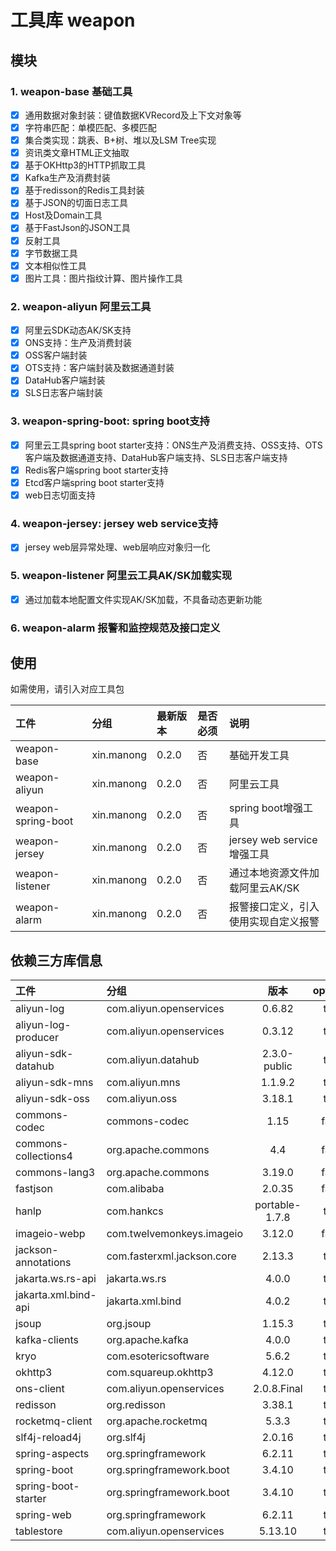 # 工具库 weapon

## 模块

### 1. weapon-base 基础工具
  - [x] 通用数据对象封装：键值数据KVRecord及上下文对象等
  - [x] 字符串匹配：单模匹配、多模匹配
  - [x] 集合类实现：跳表、B+树、堆以及LSM Tree实现
  - [x] 资讯类文章HTML正文抽取
  - [x] 基于OKHttp3的HTTP抓取工具
  - [x] Kafka生产及消费封装
  - [x] 基于redisson的Redis工具封装
  - [x] 基于JSON的切面日志工具
  - [x] Host及Domain工具
  - [x] 基于FastJson的JSON工具
  - [x] 反射工具
  - [x] 字节数据工具
  - [x] 文本相似性工具
  - [x] 图片工具：图片指纹计算、图片操作工具
### 2. weapon-aliyun 阿里云工具
  - [x] 阿里云SDK动态AK/SK支持
  - [x] ONS支持：生产及消费封装
  - [x] OSS客户端封装
  - [x] OTS支持：客户端封装及数据通道封装
  - [x] DataHub客户端封装
  - [x] SLS日志客户端封装
### 3. weapon-spring-boot: spring boot支持
  - [x] 阿里云工具spring boot starter支持：ONS生产及消费支持、OSS支持、OTS客户端及数据通道支持、DataHub客户端支持、SLS日志客户端支持
  - [x] Redis客户端spring boot starter支持
  - [x] Etcd客户端spring boot starter支持
  - [x] web日志切面支持
### 4. weapon-jersey: jersey web service支持
  - [x] jersey web层异常处理、web层响应对象归一化
### 5. weapon-listener 阿里云工具AK/SK加载实现
  - [x] 通过加载本地配置文件实现AK/SK加载，不具备动态更新功能
### 6. weapon-alarm 报警和监控规范及接口定义


## 使用

如需使用，请引入对应工具包

| 工件                 | 分组         | 最新版本  | 是否必须 | 说明                     |
|:-------------------|:-----------|:------|:-----|:-----------------------|
| weapon-base        | xin.manong | 0.2.0 | 否    | 基础开发工具                 |
| weapon-aliyun      | xin.manong | 0.2.0 | 否    | 阿里云工具                  |
| weapon-spring-boot | xin.manong | 0.2.0 | 否    | spring boot增强工具        |
| weapon-jersey      | xin.manong | 0.2.0 | 否    | jersey web service增强工具 |
| weapon-listener    | xin.manong | 0.2.0 | 否    | 通过本地资源文件加载阿里云AK/SK     |
| weapon-alarm       | xin.manong | 0.2.0 | 否    | 报警接口定义，引入使用实现自定义报警     |

## 依赖三方库信息

| 工件                   | 分组                         |       版本       | optional |
|:---------------------|:---------------------------|:--------------:|:--------:|
| aliyun-log           | com.aliyun.openservices    |     0.6.82     |   true   |
| aliyun-log-producer  | com.aliyun.openservices    |     0.3.12     |   true   |
| aliyun-sdk-datahub   | com.aliyun.datahub         |  2.3.0-public  |   true   |
| aliyun-sdk-mns       | com.aliyun.mns             |    1.1.9.2     |   true   |
| aliyun-sdk-oss       | com.aliyun.oss             |     3.18.1     |   true   |
| commons-codec        | commons-codec              |      1.15      |  false   |
| commons-collections4 | org.apache.commons         |      4.4       |  false   |
| commons-lang3        | org.apache.commons         |     3.19.0     |  false   |
| fastjson             | com.alibaba                |     2.0.35     |  false   |
| hanlp                | com.hankcs                 | portable-1.7.8 |   true   |
| imageio-webp         | com.twelvemonkeys.imageio  |     3.12.0     |  false   |
| jackson-annotations  | com.fasterxml.jackson.core |     2.13.3     |   true   |
| jakarta.ws.rs-api    | jakarta.ws.rs              |     4.0.0      |   true   |
| jakarta.xml.bind-api | jakarta.xml.bind           |     4.0.2      |   true   |
| jsoup                | org.jsoup                  |     1.15.3     |   true   |
| kafka-clients        | org.apache.kafka           |     4.0.0      |   true   |
| kryo                 | com.esotericsoftware       |     5.6.2      |   true   |
| okhttp3              | com.squareup.okhttp3       |     4.12.0     |   true   |
| ons-client           | com.aliyun.openservices    |  2.0.8.Final   |   true   |
| redisson             | org.redisson               |     3.38.1     |   true   | 
| rocketmq-client      | org.apache.rocketmq        |     5.3.3      |   true   | 
| slf4j-reload4j       | org.slf4j                  |     2.0.16     |   true   |
| spring-aspects       | org.springframework        |     6.2.11     |   true   |
| spring-boot          | org.springframework.boot   |     3.4.10     |   true   |
| spring-boot-starter  | org.springframework.boot   |     3.4.10     |   true   |
| spring-web           | org.springframework        |     6.2.11     |   true   |
| tablestore           | com.aliyun.openservices    |    5.13.10     |   true   |


 
 
 



 


 



 
 
 
 
 
